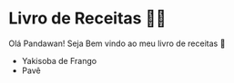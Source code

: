 # Livro de Receitas :man_cook:

Olá Pandawan! Seja Bem vindo ao meu livro de receitas :wave:

- Yakisoba de Frango
- Pavê

